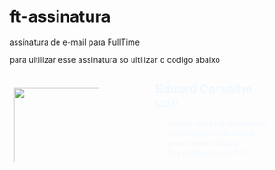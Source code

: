 # ft-assinatura
assinatura de e-mail para  FullTime

para ultilizar esse assinatura so ultilizar o codigo abaixo

<div class="ft-ass" style="box-sizing: border-box; background-image: url('https://w-techn.github.io/ft-assinatura/images/Fundo-img.jpg'); background-position: left top; background-repeat: no-repeat,repeat; padding: 1px; width: 600px; height: 220px;">
<div class="row" style="box-sizing: border-box; content: ''; clear: both;">
<div class="col-4" style="box-sizing: border-box; float: left; width: 33.33%; padding: 5px;">
<div class="thumb"><img src="https://www.fulltimesolucoes.com.br/imagens/logo.png" style="box-sizing: border-box; padding-top: 20px; padding-left: 1px; width: 150px; height: auto;" /></div>
</div>
<div class="col-8" style="box-sizing: border-box; float: left; width: 66.66%; padding: 10px; color: #f0f8ff;">
<div class="header" style="box-sizing: border-box; padding-left: 45px;">
<h2 style="box-sizing: border-box; margin-top: 5px; margin-bottom: 0;">Eduard Carvalho</h2>
<h4 style="box-sizing: border-box; margin-top: 5px;">C.O.O</h4>
</div>
<div class="content" style="box-sizing: border-box; padding-left: 45px;">
<p style="box-sizing: border-box; margin-top: 2px; margin-bottom: 1px; font-size: 12px;"><i class="icon-tel" style="box-sizing: border-box; background-image: url('https://w-techn.github.io/ft-assinatura/images/icon-telefone.svg'); background-size: 100%; background-repeat: no-repeat; width: 12px; height: 12px; margin-right: 10px; display: block; float: left;"></i> 11 4004 4004 / 11 99999 9999</p>
<p style="box-sizing: border-box; margin-top: 2px; margin-bottom: 1px; font-size: 12px;"><i class="icon-mail" style="box-sizing: border-box; background-image: url('https://w-techn.github.io/ft-assinatura/images/icon-mail.svg'); background-size: 100%; background-repeat: no-repeat; width: 12px; height: 12px; margin-right: 10px; display: block; float: left;"></i>ddddddd@dddddd.ddd.dd</p>
<p style="box-sizing: border-box; margin-top: 2px; margin-bottom: 1px; font-size: 12px;"><i class="icon-site" style="box-sizing: border-box; background-image: url('https://w-techn.github.io/ft-assinatura/images/icon-site.svg'); background-size: 100%; background-repeat: no-repeat; width: 12px; height: 12px; margin-right: 10px; display: block; float: left;"></i>wwww.ddddd.ddd.dd</p>
<p style="box-sizing: border-box; margin-top: 2px; margin-bottom: 1px; font-size: 12px;"><i class="icon-loc" style="box-sizing: border-box; background-image: url('https://w-techn.github.io/ft-assinatura/images/icon-localiza.svg'); background-size: 100%; background-repeat: no-repeat; width: 12px; height: 12px; margin-right: 10px; display: block; float: left;"></i>Rua da Consola&ccedil;&atilde;o, 247</p>
</div>
</div>
</div>
</div>
